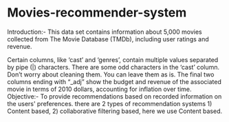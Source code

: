 # Movies-recommender-system
Introduction:-
This data set contains information about 5,000 movies collected from The Movie Database (TMDb), including user ratings and revenue.

Certain columns, like ‘cast’ and ‘genres’, contain multiple values separated by pipe (|) characters. There are some odd characters in the ‘cast’ column. Don’t worry about cleaning them. You can leave them as is. The final two columns ending with “_adj” show the budget and revenue of the associated movie in terms of 2010 dollars, accounting for inflation over time.
Objective:-
To provide recommendations based on recorded information on the users' preferences. there are 2 types of recommendation systems 1) Content based, 2) collaborative filtering based, here we use Content based.
